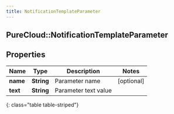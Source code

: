 ```yaml
---
title: NotificationTemplateParameter
---
```

## PureCloud::NotificationTemplateParameter

## Properties

|Name | Type | Description | Notes|
|------------ | ------------- | ------------- | -------------|
| **name** | **String** | Parameter name | [optional] |
| **text** | **String** | Parameter text value | |
{: class="table table-striped"}



